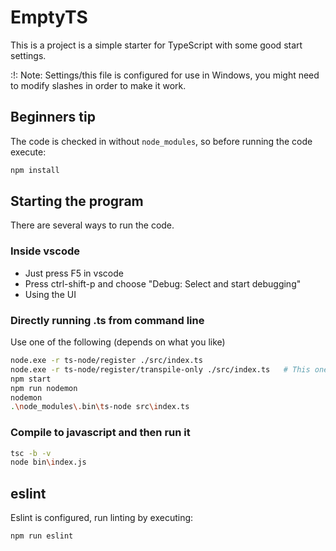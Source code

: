 # EmptyTS

This is a project is a simple starter for TypeScript with some good start settings.

:!: Note: Settings/this file is configured for use in Windows, you might need to modify slashes in order to make it work.

## Beginners tip

The code is checked in without `node_modules`, so before running the code execute:

```bash
npm install
```

## Starting the program

There are several ways to run the code.

### Inside vscode

* Just press F5 in vscode
* Press ctrl-shift-p and choose "Debug: Select and start debugging"
* Using the UI


### Directly running .ts from command line

Use one of the following (depends on what you like)

```bash
node.exe -r ts-node/register ./src/index.ts
node.exe -r ts-node/register/transpile-only ./src/index.ts   # This one is faster!
npm start
npm run nodemon
nodemon
.\node_modules\.bin\ts-node src\index.ts
```

### Compile to javascript and then run it

```bash
tsc -b -v
node bin\index.js
```

## eslint

Eslint is configured, run linting by executing:

```bash
npm run eslint
```
